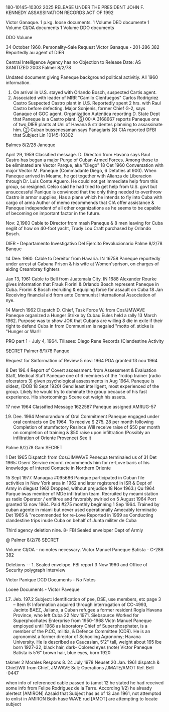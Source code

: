180-10145-10302
2025 RELEASE UNDER THE PRESIDENT JOHN F. KENNEDY ASSASSINATION RECORDS ACT OF 1992

Victor Ganaque.
1 p.kg. loose documents.
1 Volume DED documente
1 Volume CI/OA documents
1 Volume DDO documents

DDO Volume

34 October 1960.
Personality-Sale Request
Victor Ganaque - 201-286 382
Reportedly au agent of DIER

Central Intelligence Agency
has no Objection to Release
Date:
AS SANITIZED
2003
Falmer
8/2/78

Undated document giving Paneque background
political activitiy. All 1960 information.
1. On arrival in U.S. stayed with Orlando Bosch,
suspected Cartis agent.
6. Associated with leader of MRR "Camilo Cienfuegos"
Carlos Rodrigriez Castro Suspected Castro plant in U.S.
Reportedly spent 2 hrs. with Raul Castro before
defecting.
Major Sonjenis, former Chief G-2, says
Ganaque of GOC agent.
Organization Autentica reporting D. State Dept
that Paneque is a Castro plant.
⑥ 00-A 3168667 reports Paneque one of two
DIER plants at Uni of Havana & stridentes
planning to assassinate him.
② Cuban bussenesaman says Panagiaris
(8) CIA reported DFBI that Subject Lin
10145-10302

Balmes
8/2/28
Janeque

April 29, 1959 Classified message. D. Directori from
Havana says Raul Castro has began a major
Purge of Cuban Armed Forces. Among those
to be eliminated are Vector Parque, aka "Diego"
18 Oet 1960
Conversation with major Vector M. Paneque (Commadante
Diego, 6 Detoties at 900).
When Paneque arrived in Meame, he got 
together with Alianza de Liberacion through
Dr. Luis Conte Aguero. He could not get immediate
help from this group, so resigned. Celso said
he had tried to get help from U.S. govt but ansuccessful
Panique is convinced that the only
thing needed to overthrow Castro in armor
supplies, Has a plane which he intends to
fly into Cuba with cargo of arma
Author of memo recommends that CIA
offer assistance & Panoque independent of
all other organizations as he seems to be
capable of becoming on important factor in
the future.

Nov: 2,1960 Cable to Director from mash
Paneque & 8 men leaving for Cuba neglit of how
on 40-foot yacht, Trudy Lou Craft purchased by
Orlando Bosch.

DIER - Departamento Investigativo
Del Ejercito Revolucionario
Palme
8/2/78
Banque

14 Dee: 1960.
Cable to Dereitor from Havaria. IN 16758
Paneque reportedly under arrest at Cabana
Prison & his wife at Women'sprison, on charges
of aiding Creambray fighters

Jan 13, 1961
Cable to Bell from Juatemala City. IN 1688
Alexander Rourke gives information that Frauk
Fiorini & Orlando Bosch represent Paneque in Cuba.
Frorini & Bosch recruiting & equiping force for
assault on Cuba 18 Jan Receiving financial aid
from ante Communist International Association
of nye.

14 March 1962
Dispatch D. Chief, Task Force W. from Cos/JMWAVE
Paneque organized a Hunger Strike by Cubau
Eules held a rally 13 March 1962. Purpose was
to show JOK that Cubans are willing 8 die
in exile if their right to defend Cuba in from
Communism is negaled "motto of. sticke is
"Hunger or War!!

PRQ part 1 - July 4, 1964.
Tiliases: Diego Rene Records (Clandestine Activity

SECRET
Palmer
8/1/78
Panque

Request for Sinformation of Review 5 novi 1964
POA granted 13 noυ 1964

8 Det 196.4
Report of Covert ascessment.
from Assessment & Evaluation Staff, Medical Staff
Paneque one of 6 members of the "rodop
trainer (radio ofcerators 3) given psychological
assessments in Aug 1964. Paneque is oldest,
(DOB 18 Sept 1920) Gend least intelligent, most
experienced of the group. Likely he would
try to dominate the group because of his
fast experience. His shortcomings Scene
out weigh his assets.

17 now 1964 Classified Message 1622587
Paneque assigned AMRUG-57

19. Dee. 1964
Memorandum of Oral Commitment
Paneque engaged under oral contracts on De 1964.
To receive $ 275. 28 per month following
Completion of atumfactory Resince Will
receive raise of $50 per month on completion
of training & $50 raise upon infiltration
)Possibly an infiltration of Oriente Provence) See it

Palme
8/2/78
Gam
SECRET

1 Det 1965
Dispatch from Cos/JIMWAVE
Penequa terminaled us of 31 Det 1965: Oзент
Service record. recommends him for re-Love
baris of his knowledge of intered Contacte in
Northern Oriente

15 Sept 1977. Managua #095686
Panique participated in Cuban file activities
in New York area in 1962 and later
registered in ISR & Dept of Army in diegust 1962
Dropped, without prejudice 18 Nov 1963.) Qu
1964 Parque iwas member of MDe
infiltration team. Recruited by meami
station as radio Operator / enfiltree and favorably
swirled on 5 August 1964
Port granted
13 now 1964. Paid #275 monthly beginning
1 Sep 1964. Trained by cuban agente in miami
but never used operationally Amecably terminatio
Det 1965 & "recommended for re-Love
Reported
in 1969 as Conducting clandestine trips inude
Cuba on behalf of Junta militer de Cuba

Third agency deletion nine.
8- FBI Sealed enveloper
Dept of Armiy

@
Palmer 8/2/78
SECRET

Volume CI/OA  - no notes necessary.
Victor Manuel Paneque Batista - C-286 382

Deletions -- 1. Sealed envelope.
FBI report 3 Now 1960 and Office of Security
polygraph Interview

Victor Panique
DCD Documents - No Notes

Looee Documents - Victor Paveque

17. Jeb. 197.2
Subject: Identification of pee, DSE, use members, etc
page 3 – Item 9: Information acquired through
interrogation of CC-4993, Jacinto BAEZ, Jaliano, a
Cuban refugee a former resident Rogla Havana
Province, who left Cuba 22 Nov 1971. Siebsource
Worked for Superphochates Enterprise from 1950-1968
Victn Manuel Paneque employed until 1968 as laboratory
Chief of Superphosphater, is a member of the P.CC,
militia, & Defence Committee (CDR). He is an
agronomist a former director of Schooling Agronomy;
Havana University. He is described as
Caucasian, 5'2" tall, weight about 165 lbe
born 1927-32, black hair, dark- Colored eyes
(note)
Victor Paneque Batista is 5'6" brown hair, blue eyes,
born 1920

takmer
2
Morales
Respons 8. 24 July 1978 Neuset
20 Jan. 1961 dispatch & Chief/Wtf from
Chief, JMWAVE
Sulj: Operations /JMATE/AMOT
Ref. Bell -0447

when info of referenced cable passed to
(amot 12 he stated he had received some
info from Felipe Rodriguez de la Tarre. According
1/2) he already alertect [AMIRON] Azsaid
that Subject has as of 13 Jan 1961, not attemptod
to enlist in AMIRON Both hase WAVE rud
[AMOT] are attempting to locate subject
